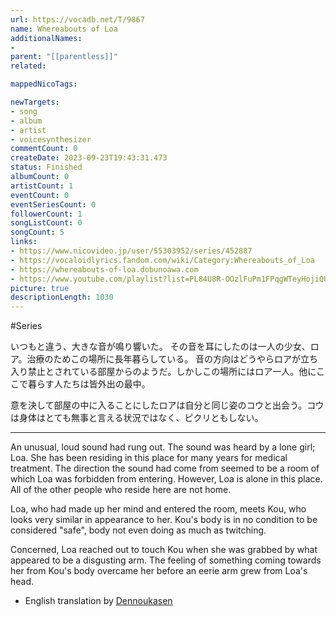 ```yaml
---
url: https://vocadb.net/T/9867
name: Whereabouts of Loa
additionalNames: 
- 
parent: "[[parentless]]"
related:

mappedNicoTags:

newTargets:
- song
- album
- artist
- voicesynthesizer
commentCount: 0
createDate: 2023-09-23T19:43:31.473
status: Finished
albumCount: 0
artistCount: 1
eventCount: 0
eventSeriesCount: 0
followerCount: 1
songListCount: 0
songCount: 5
links: 
- https://www.nicovideo.jp/user/55303952/series/452887
- https://vocaloidlyrics.fandom.com/wiki/Category:Whereabouts_of_Loa
- https://whereabouts-of-loa.dobunoawa.com
- https://www.youtube.com/playlist?list=PL84U8R-OOzlFuPm1FPqgWTeyHojiQUq6k
picture: true
descriptionLength: 1030
---
```


#Series

いつもと違う、大きな音が鳴り響いた。
その音を耳にしたのは一人の少女、ロア。治療のためこの場所に長年暮らしている。
音の方向はどうやらロアが立ち入り禁止とされている部屋からのようだ。しかしこの場所にはロア一人。他にここで暮らす人たちは皆外出の最中。

意を決して部屋の中に入ることにしたロアは自分と同じ姿のコウと出会う。コウは身体はとても無事と言える状況ではなく、ピクリともしない。

---

An unusual, loud sound had rung out.
The sound was heard by a lone girl; Loa. She has been residing in this place for many years for medical treatment.
The direction the sound had come from seemed to be a room of which Loa was forbidden from entering. However, Loa is alone in this place. All of the other people who reside here are not home.

Loa, who had made up her mind and entered the room, meets Kou, who looks very similar in appearance to her. Kou's body is in no condition to be considered "safe", body not even doing as much as twitching.

Concerned, Loa reached out to touch Kou when she was grabbed by what appeared to be a disgusting arm. The feeling of something coming towards her from Kou's body overcame her before an eerie arm grew from Loa's head.
- English translation by [Dennoukasen](https://twitter.com/dennoukansen)